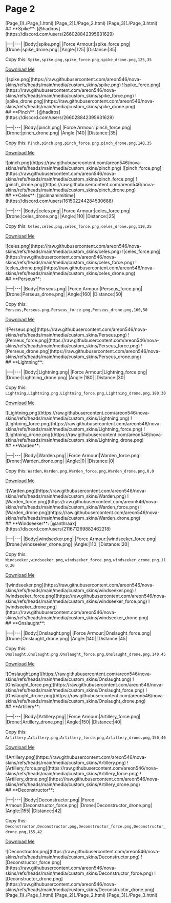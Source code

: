 # Page 2

<section class="nav">
[Page_1](./Page_1.html)
[Page_2](./Page_2.html)
[Page_3](./Page_3.html)
</section>
<section class="skin">
## **Spike**:
[@hadiros](https://discord.com/users/266028842395631629)


|---|---|
|Body:|spike.png|
|Force Armour:|spike_force.png|
|Drone:|spike_drone.png|
|Angle:|125|
|Distance:|35|

Copy this: `Spike,spike.png,spike_force.png,spike_drone.png,125,35`

[Download Me](https://raw.githubusercontent.com/areon546/nova-skins/refs/heads/main/media/assets/zips/Spike.zip)

<section class="media">
![spike.png](https://raw.githubusercontent.com/areon546/nova-skins/refs/heads/main/media/custom_skins/spike.png)
![spike_force.png](https://raw.githubusercontent.com/areon546/nova-skins/refs/heads/main/media/custom_skins/spike_force.png)
![spike_drone.png](https://raw.githubusercontent.com/areon546/nova-skins/refs/heads/main/media/custom_skins/spike_drone.png)

</section>
</section>
<section class="skin">
## **Pinch**:
[@hadiros](https://discord.com/users/266028842395631629)


|---|---|
|Body:|pinch.png|
|Force Armour:|pinch_force.png|
|Drone:|pinch_drone.png|
|Angle:|140|
|Distance:|35|

Copy this: `Pinch,pinch.png,pinch_force.png,pinch_drone.png,140,35`

[Download Me](https://raw.githubusercontent.com/areon546/nova-skins/refs/heads/main/media/assets/zips/Pinch.zip)

<section class="media">
![pinch.png](https://raw.githubusercontent.com/areon546/nova-skins/refs/heads/main/media/custom_skins/pinch.png)
![pinch_force.png](https://raw.githubusercontent.com/areon546/nova-skins/refs/heads/main/media/custom_skins/pinch_force.png)
![pinch_drone.png](https://raw.githubusercontent.com/areon546/nova-skins/refs/heads/main/media/custom_skins/pinch_drone.png)

</section>
</section>
<section class="skin">
## **Celes**:
[@cinnamimitime](https://discord.com/users/161502244284530688)


|---|---|
|Body:|celes.png|
|Force Armour:|celes_force.png|
|Drone:|celes_drone.png|
|Angle:|110|
|Distance:|25|

Copy this: `Celes,celes.png,celes_force.png,celes_drone.png,110,25`

[Download Me](https://raw.githubusercontent.com/areon546/nova-skins/refs/heads/main/media/assets/zips/Celes.zip)

<section class="media">
![celes.png](https://raw.githubusercontent.com/areon546/nova-skins/refs/heads/main/media/custom_skins/celes.png)
![celes_force.png](https://raw.githubusercontent.com/areon546/nova-skins/refs/heads/main/media/custom_skins/celes_force.png)
![celes_drone.png](https://raw.githubusercontent.com/areon546/nova-skins/refs/heads/main/media/custom_skins/celes_drone.png)

</section>
</section>
<section class="skin">
## **Perseus**:



|---|---|
|Body:|Perseus.png|
|Force Armour:|Perseus_force.png|
|Drone:|Perseus_drone.png|
|Angle:|160|
|Distance:|50|

Copy this: `Perseus,Perseus.png,Perseus_force.png,Perseus_drone.png,160,50`

[Download Me](https://raw.githubusercontent.com/areon546/nova-skins/refs/heads/main/media/assets/zips/Perseus.zip)

<section class="media">
![Perseus.png](https://raw.githubusercontent.com/areon546/nova-skins/refs/heads/main/media/custom_skins/Perseus.png)
![Perseus_force.png](https://raw.githubusercontent.com/areon546/nova-skins/refs/heads/main/media/custom_skins/Perseus_force.png)
![Perseus_drone.png](https://raw.githubusercontent.com/areon546/nova-skins/refs/heads/main/media/custom_skins/Perseus_drone.png)

</section>
</section>
<section class="skin">
## **Lightning**:



|---|---|
|Body:|Lightning.png|
|Force Armour:|Lightning_force.png|
|Drone:|Lightning_drone.png|
|Angle:|180|
|Distance:|30|

Copy this: `Lightning,Lightning.png,Lightning_force.png,Lightning_drone.png,180,30`

[Download Me](https://raw.githubusercontent.com/areon546/nova-skins/refs/heads/main/media/assets/zips/Lightning.zip)

<section class="media">
![Lightning.png](https://raw.githubusercontent.com/areon546/nova-skins/refs/heads/main/media/custom_skins/Lightning.png)
![Lightning_force.png](https://raw.githubusercontent.com/areon546/nova-skins/refs/heads/main/media/custom_skins/Lightning_force.png)
![Lightning_drone.png](https://raw.githubusercontent.com/areon546/nova-skins/refs/heads/main/media/custom_skins/Lightning_drone.png)

</section>
</section>
<section class="skin">
## **Warden**:



|---|---|
|Body:|Warden.png|
|Force Armour:|Warden_force.png|
|Drone:|Warden_drone.png|
|Angle:|0|
|Distance:|0|

Copy this: `Warden,Warden.png,Warden_force.png,Warden_drone.png,0,0`

[Download Me](https://raw.githubusercontent.com/areon546/nova-skins/refs/heads/main/media/assets/zips/Warden.zip)

<section class="media">
![Warden.png](https://raw.githubusercontent.com/areon546/nova-skins/refs/heads/main/media/custom_skins/Warden.png)
![Warden_force.png](https://raw.githubusercontent.com/areon546/nova-skins/refs/heads/main/media/custom_skins/Warden_force.png)
![Warden_drone.png](https://raw.githubusercontent.com/areon546/nova-skins/refs/heads/main/media/custom_skins/Warden_drone.png)

</section>
</section>
<section class="skin">
## **Windseeker**:
[@anthraax](https://discord.com/users/211671269882462218)


|---|---|
|Body:|windseeker.png|
|Force Armour:|windseeker_force.png|
|Drone:|windseeker_drone.png|
|Angle:|110|
|Distance:|20|

Copy this: `Windseeker,windseeker.png,windseeker_force.png,windseeker_drone.png,110,20`

[Download Me](https://raw.githubusercontent.com/areon546/nova-skins/refs/heads/main/media/assets/zips/Windseeker.zip)

<section class="media">
![windseeker.png](https://raw.githubusercontent.com/areon546/nova-skins/refs/heads/main/media/custom_skins/windseeker.png)
![windseeker_force.png](https://raw.githubusercontent.com/areon546/nova-skins/refs/heads/main/media/custom_skins/windseeker_force.png)
![windseeker_drone.png](https://raw.githubusercontent.com/areon546/nova-skins/refs/heads/main/media/custom_skins/windseeker_drone.png)

</section>
</section>
<section class="skin">
## **Onslaught**:



|---|---|
|Body:|Onslaught.png|
|Force Armour:|Onslaught_force.png|
|Drone:|Onslaught_drone.png|
|Angle:|140|
|Distance:|45|

Copy this: `Onslaught,Onslaught.png,Onslaught_force.png,Onslaught_drone.png,140,45`

[Download Me](https://raw.githubusercontent.com/areon546/nova-skins/refs/heads/main/media/assets/zips/Onslaught.zip)

<section class="media">
![Onslaught.png](https://raw.githubusercontent.com/areon546/nova-skins/refs/heads/main/media/custom_skins/Onslaught.png)
![Onslaught_force.png](https://raw.githubusercontent.com/areon546/nova-skins/refs/heads/main/media/custom_skins/Onslaught_force.png)
![Onslaught_drone.png](https://raw.githubusercontent.com/areon546/nova-skins/refs/heads/main/media/custom_skins/Onslaught_drone.png)

</section>
</section>
<section class="skin">
## **Artillery**:



|---|---|
|Body:|Artillery.png|
|Force Armour:|Artillery_force.png|
|Drone:|Artillery_drone.png|
|Angle:|150|
|Distance:|40|

Copy this: `Artillery,Artillery.png,Artillery_force.png,Artillery_drone.png,150,40`

[Download Me](https://raw.githubusercontent.com/areon546/nova-skins/refs/heads/main/media/assets/zips/Artillery.zip)

<section class="media">
![Artillery.png](https://raw.githubusercontent.com/areon546/nova-skins/refs/heads/main/media/custom_skins/Artillery.png)
![Artillery_force.png](https://raw.githubusercontent.com/areon546/nova-skins/refs/heads/main/media/custom_skins/Artillery_force.png)
![Artillery_drone.png](https://raw.githubusercontent.com/areon546/nova-skins/refs/heads/main/media/custom_skins/Artillery_drone.png)

</section>
</section>
<section class="skin">
## **Deconstructor**:



|---|---|
|Body:|Deconstructor.png|
|Force Armour:|Deconstructor_force.png|
|Drone:|Deconstructor_drone.png|
|Angle:|155|
|Distance:|42|

Copy this: `Deconstructor,Deconstructor.png,Deconstructor_force.png,Deconstructor_drone.png,155,42`

[Download Me](https://raw.githubusercontent.com/areon546/nova-skins/refs/heads/main/media/assets/zips/Deconstructor.zip)

<section class="media">
![Deconstructor.png](https://raw.githubusercontent.com/areon546/nova-skins/refs/heads/main/media/custom_skins/Deconstructor.png)
![Deconstructor_force.png](https://raw.githubusercontent.com/areon546/nova-skins/refs/heads/main/media/custom_skins/Deconstructor_force.png)
![Deconstructor_drone.png](https://raw.githubusercontent.com/areon546/nova-skins/refs/heads/main/media/custom_skins/Deconstructor_drone.png)

</section>
</section>
<section class="nav">
[Page_1](./Page_1.html)
[Page_2](./Page_2.html)
[Page_3](./Page_3.html)
</section>